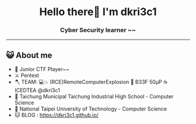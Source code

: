 <h1 align="center">Hello there👋 I'm dkri3c1</h1>
<h3 align="center">Cyber Security learner ~~ </h3>

----

## 😺 About me

- 🚩 Junior CTF Player~~
- ⚔️ Pentest
- 🪓 TEAM: 💻💥 (RCE)RemoteComputerExplosion 🐄 B33F 50μP  ☕ ICEDTEA
 @dkri3c1
- 🏫 Taichung Municipal Taichung Industrial High School - Computer Science
- 🏫 National Taipei University of Technology - Computer Science
- 🐱 BLOG : https://dkri3c1.github.io/
